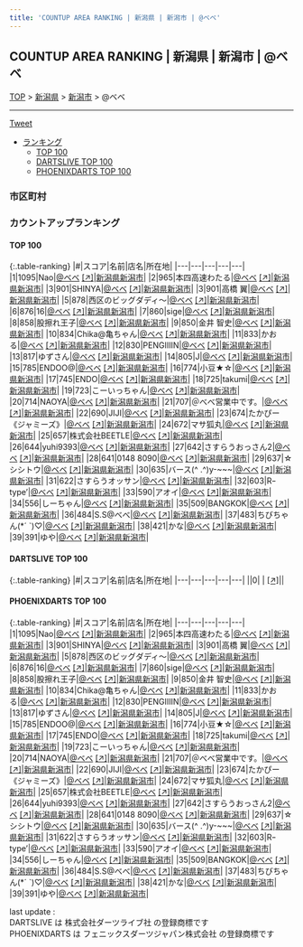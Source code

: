 ```yaml
---
title: 'COUNTUP AREA RANKING | 新潟県 | 新潟市 | @ベベ'
---
```

## COUNTUP AREA RANKING | 新潟県 | 新潟市 | @ベベ

[TOP](/darts/rank/) > [新潟県](/darts/rank/新潟県/) > [新潟市](/darts/rank/新潟県/新潟市/) > @ベベ

___

<a href="https://twitter.com/share?ref_src=twsrc%5Etfw" data-text="COUNTUP AREA RANKING | 新潟県新潟市@ベベ" class="twitter-share-button" data-hashtags="DARTSLIVE,PHOENIXDARTS,darts,ダーツ" data-show-count="false">Tweet</a>

* [ランキング](#カウントアップランキング)
    * [TOP 100](#top-100)
    * [DARTSLIVE TOP 100](#dartslive-top-100)
    * [PHOENIXDARTS TOP 100](#phoenixdarts-top-100)

### 市区町村

<ul>

</ul>

### カウントアップランキング

#### TOP 100



{:.table-ranking}
|#|スコア|名前|店名|所在地|
|---|---|---|---|---|
|1|1095|<span class="rank-name-pd">Nao</span>|<a href="/darts/rank/shops/8659.html">@ベベ</a> <a href="https://vs.phoenixdarts.com/jp/shop/shopDetailInfo/s_8659?s_seq=8659">[↗]</a>|<a href="/darts/rank/新潟県/新潟市">新潟県新潟市</a>|
|2|965|<span class="rank-name-pd">本四高速わたる</span>|<a href="/darts/rank/shops/8659.html">@ベベ</a> <a href="https://vs.phoenixdarts.com/jp/shop/shopDetailInfo/s_8659?s_seq=8659">[↗]</a>|<a href="/darts/rank/新潟県/新潟市">新潟県新潟市</a>|
|3|901|<span class="rank-name-pd">SHINYA</span>|<a href="/darts/rank/shops/8659.html">@ベベ</a> <a href="https://vs.phoenixdarts.com/jp/shop/shopDetailInfo/s_8659?s_seq=8659">[↗]</a>|<a href="/darts/rank/新潟県/新潟市">新潟県新潟市</a>|
|3|901|<span class="rank-name-pd">高橋 翼</span>|<a href="/darts/rank/shops/8659.html">@ベベ</a> <a href="https://vs.phoenixdarts.com/jp/shop/shopDetailInfo/s_8659?s_seq=8659">[↗]</a>|<a href="/darts/rank/新潟県/新潟市">新潟県新潟市</a>|
|5|878|<span class="rank-name-pd">西区のビッグダディ〜</span>|<a href="/darts/rank/shops/8659.html">@ベベ</a> <a href="https://vs.phoenixdarts.com/jp/shop/shopDetailInfo/s_8659?s_seq=8659">[↗]</a>|<a href="/darts/rank/新潟県/新潟市">新潟県新潟市</a>|
|6|876|<span class="rank-name-pd">16</span>|<a href="/darts/rank/shops/8659.html">@ベベ</a> <a href="https://vs.phoenixdarts.com/jp/shop/shopDetailInfo/s_8659?s_seq=8659">[↗]</a>|<a href="/darts/rank/新潟県/新潟市">新潟県新潟市</a>|
|7|860|<span class="rank-name-pd">sige</span>|<a href="/darts/rank/shops/8659.html">@ベベ</a> <a href="https://vs.phoenixdarts.com/jp/shop/shopDetailInfo/s_8659?s_seq=8659">[↗]</a>|<a href="/darts/rank/新潟県/新潟市">新潟県新潟市</a>|
|8|858|<span class="rank-name-pd">股擦れ王子</span>|<a href="/darts/rank/shops/8659.html">@ベベ</a> <a href="https://vs.phoenixdarts.com/jp/shop/shopDetailInfo/s_8659?s_seq=8659">[↗]</a>|<a href="/darts/rank/新潟県/新潟市">新潟県新潟市</a>|
|9|850|<span class="rank-name-pd">金井 智史</span>|<a href="/darts/rank/shops/8659.html">@ベベ</a> <a href="https://vs.phoenixdarts.com/jp/shop/shopDetailInfo/s_8659?s_seq=8659">[↗]</a>|<a href="/darts/rank/新潟県/新潟市">新潟県新潟市</a>|
|10|834|<span class="rank-name-pd">Chika@亀ちゃん</span>|<a href="/darts/rank/shops/8659.html">@ベベ</a> <a href="https://vs.phoenixdarts.com/jp/shop/shopDetailInfo/s_8659?s_seq=8659">[↗]</a>|<a href="/darts/rank/新潟県/新潟市">新潟県新潟市</a>|
|11|833|<span class="rank-name-pd">かおる</span>|<a href="/darts/rank/shops/8659.html">@ベベ</a> <a href="https://vs.phoenixdarts.com/jp/shop/shopDetailInfo/s_8659?s_seq=8659">[↗]</a>|<a href="/darts/rank/新潟県/新潟市">新潟県新潟市</a>|
|12|830|<span class="rank-name-pd">PENGIIIIN</span>|<a href="/darts/rank/shops/8659.html">@ベベ</a> <a href="https://vs.phoenixdarts.com/jp/shop/shopDetailInfo/s_8659?s_seq=8659">[↗]</a>|<a href="/darts/rank/新潟県/新潟市">新潟県新潟市</a>|
|13|817|<span class="rank-name-pd">ゆずさん</span>|<a href="/darts/rank/shops/8659.html">@ベベ</a> <a href="https://vs.phoenixdarts.com/jp/shop/shopDetailInfo/s_8659?s_seq=8659">[↗]</a>|<a href="/darts/rank/新潟県/新潟市">新潟県新潟市</a>|
|14|805|<span class="rank-name-pd">J</span>|<a href="/darts/rank/shops/8659.html">@ベベ</a> <a href="https://vs.phoenixdarts.com/jp/shop/shopDetailInfo/s_8659?s_seq=8659">[↗]</a>|<a href="/darts/rank/新潟県/新潟市">新潟県新潟市</a>|
|15|785|<span class="rank-name-pd">ENDOO@</span>|<a href="/darts/rank/shops/8659.html">@ベベ</a> <a href="https://vs.phoenixdarts.com/jp/shop/shopDetailInfo/s_8659?s_seq=8659">[↗]</a>|<a href="/darts/rank/新潟県/新潟市">新潟県新潟市</a>|
|16|774|<span class="rank-name-pd">小豆★☆</span>|<a href="/darts/rank/shops/8659.html">@ベベ</a> <a href="https://vs.phoenixdarts.com/jp/shop/shopDetailInfo/s_8659?s_seq=8659">[↗]</a>|<a href="/darts/rank/新潟県/新潟市">新潟県新潟市</a>|
|17|745|<span class="rank-name-pd">ENDO</span>|<a href="/darts/rank/shops/8659.html">@ベベ</a> <a href="https://vs.phoenixdarts.com/jp/shop/shopDetailInfo/s_8659?s_seq=8659">[↗]</a>|<a href="/darts/rank/新潟県/新潟市">新潟県新潟市</a>|
|18|725|<span class="rank-name-pd">takumi</span>|<a href="/darts/rank/shops/8659.html">@ベベ</a> <a href="https://vs.phoenixdarts.com/jp/shop/shopDetailInfo/s_8659?s_seq=8659">[↗]</a>|<a href="/darts/rank/新潟県/新潟市">新潟県新潟市</a>|
|19|723|<span class="rank-name-pd">こーいっちゃん</span>|<a href="/darts/rank/shops/8659.html">@ベベ</a> <a href="https://vs.phoenixdarts.com/jp/shop/shopDetailInfo/s_8659?s_seq=8659">[↗]</a>|<a href="/darts/rank/新潟県/新潟市">新潟県新潟市</a>|
|20|714|<span class="rank-name-pd">NAOYA</span>|<a href="/darts/rank/shops/8659.html">@ベベ</a> <a href="https://vs.phoenixdarts.com/jp/shop/shopDetailInfo/s_8659?s_seq=8659">[↗]</a>|<a href="/darts/rank/新潟県/新潟市">新潟県新潟市</a>|
|21|707|<span class="rank-name-pd">＠べべ営業中です。</span>|<a href="/darts/rank/shops/8659.html">@ベベ</a> <a href="https://vs.phoenixdarts.com/jp/shop/shopDetailInfo/s_8659?s_seq=8659">[↗]</a>|<a href="/darts/rank/新潟県/新潟市">新潟県新潟市</a>|
|22|690|<span class="rank-name-pd">JIJI</span>|<a href="/darts/rank/shops/8659.html">@ベベ</a> <a href="https://vs.phoenixdarts.com/jp/shop/shopDetailInfo/s_8659?s_seq=8659">[↗]</a>|<a href="/darts/rank/新潟県/新潟市">新潟県新潟市</a>|
|23|674|<span class="rank-name-pd">たかぴー《ジャミーズ》</span>|<a href="/darts/rank/shops/8659.html">@ベベ</a> <a href="https://vs.phoenixdarts.com/jp/shop/shopDetailInfo/s_8659?s_seq=8659">[↗]</a>|<a href="/darts/rank/新潟県/新潟市">新潟県新潟市</a>|
|24|672|<span class="rank-name-pd">マサ狐丸</span>|<a href="/darts/rank/shops/8659.html">@ベベ</a> <a href="https://vs.phoenixdarts.com/jp/shop/shopDetailInfo/s_8659?s_seq=8659">[↗]</a>|<a href="/darts/rank/新潟県/新潟市">新潟県新潟市</a>|
|25|657|<span class="rank-name-pd">株式会社BEETLE</span>|<a href="/darts/rank/shops/8659.html">@ベベ</a> <a href="https://vs.phoenixdarts.com/jp/shop/shopDetailInfo/s_8659?s_seq=8659">[↗]</a>|<a href="/darts/rank/新潟県/新潟市">新潟県新潟市</a>|
|26|644|<span class="rank-name-pd">yuhi9393</span>|<a href="/darts/rank/shops/8659.html">@ベベ</a> <a href="https://vs.phoenixdarts.com/jp/shop/shopDetailInfo/s_8659?s_seq=8659">[↗]</a>|<a href="/darts/rank/新潟県/新潟市">新潟県新潟市</a>|
|27|642|<span class="rank-name-pd">さすらうおっさん2</span>|<a href="/darts/rank/shops/8659.html">@ベベ</a> <a href="https://vs.phoenixdarts.com/jp/shop/shopDetailInfo/s_8659?s_seq=8659">[↗]</a>|<a href="/darts/rank/新潟県/新潟市">新潟県新潟市</a>|
|28|641|<span class="rank-name-pd">0148 8090</span>|<a href="/darts/rank/shops/8659.html">@ベベ</a> <a href="https://vs.phoenixdarts.com/jp/shop/shopDetailInfo/s_8659?s_seq=8659">[↗]</a>|<a href="/darts/rank/新潟県/新潟市">新潟県新潟市</a>|
|29|637|<span class="rank-name-pd">☆シシトウ</span>|<a href="/darts/rank/shops/8659.html">@ベベ</a> <a href="https://vs.phoenixdarts.com/jp/shop/shopDetailInfo/s_8659?s_seq=8659">[↗]</a>|<a href="/darts/rank/新潟県/新潟市">新潟県新潟市</a>|
|30|635|<span class="rank-name-pd">バース(^ .^)y-~~~</span>|<a href="/darts/rank/shops/8659.html">@ベベ</a> <a href="https://vs.phoenixdarts.com/jp/shop/shopDetailInfo/s_8659?s_seq=8659">[↗]</a>|<a href="/darts/rank/新潟県/新潟市">新潟県新潟市</a>|
|31|622|<span class="rank-name-pd">さすらうオッサン</span>|<a href="/darts/rank/shops/8659.html">@ベベ</a> <a href="https://vs.phoenixdarts.com/jp/shop/shopDetailInfo/s_8659?s_seq=8659">[↗]</a>|<a href="/darts/rank/新潟県/新潟市">新潟県新潟市</a>|
|32|603|<span class="rank-name-pd">Rｰtype’</span>|<a href="/darts/rank/shops/8659.html">@ベベ</a> <a href="https://vs.phoenixdarts.com/jp/shop/shopDetailInfo/s_8659?s_seq=8659">[↗]</a>|<a href="/darts/rank/新潟県/新潟市">新潟県新潟市</a>|
|33|590|<span class="rank-name-pd">アオイ</span>|<a href="/darts/rank/shops/8659.html">@ベベ</a> <a href="https://vs.phoenixdarts.com/jp/shop/shopDetailInfo/s_8659?s_seq=8659">[↗]</a>|<a href="/darts/rank/新潟県/新潟市">新潟県新潟市</a>|
|34|556|<span class="rank-name-pd">しーちゃん</span>|<a href="/darts/rank/shops/8659.html">@ベベ</a> <a href="https://vs.phoenixdarts.com/jp/shop/shopDetailInfo/s_8659?s_seq=8659">[↗]</a>|<a href="/darts/rank/新潟県/新潟市">新潟県新潟市</a>|
|35|509|<span class="rank-name-pd">BANGKOK</span>|<a href="/darts/rank/shops/8659.html">@ベベ</a> <a href="https://vs.phoenixdarts.com/jp/shop/shopDetailInfo/s_8659?s_seq=8659">[↗]</a>|<a href="/darts/rank/新潟県/新潟市">新潟県新潟市</a>|
|36|484|<span class="rank-name-pd">S.S@べべ</span>|<a href="/darts/rank/shops/8659.html">@ベベ</a> <a href="https://vs.phoenixdarts.com/jp/shop/shopDetailInfo/s_8659?s_seq=8659">[↗]</a>|<a href="/darts/rank/新潟県/新潟市">新潟県新潟市</a>|
|37|483|<span class="rank-name-pd">ちびちゃん(*´ `)♡</span>|<a href="/darts/rank/shops/8659.html">@ベベ</a> <a href="https://vs.phoenixdarts.com/jp/shop/shopDetailInfo/s_8659?s_seq=8659">[↗]</a>|<a href="/darts/rank/新潟県/新潟市">新潟県新潟市</a>|
|38|421|<span class="rank-name-pd">かな</span>|<a href="/darts/rank/shops/8659.html">@ベベ</a> <a href="https://vs.phoenixdarts.com/jp/shop/shopDetailInfo/s_8659?s_seq=8659">[↗]</a>|<a href="/darts/rank/新潟県/新潟市">新潟県新潟市</a>|
|39|391|<span class="rank-name-pd">ゆや</span>|<a href="/darts/rank/shops/8659.html">@ベベ</a> <a href="https://vs.phoenixdarts.com/jp/shop/shopDetailInfo/s_8659?s_seq=8659">[↗]</a>|<a href="/darts/rank/新潟県/新潟市">新潟県新潟市</a>|


#### DARTSLIVE TOP 100



{:.table-ranking}
|#|スコア|名前|店名|所在地|
|---|---|---|---|---|
||0|<span class="rank-name-dl"> </span>|<a href="/darts/rank/shops/.html"></a> <a href="">[↗]</a>|<a href="/darts/rank//"></a>|


#### PHOENIXDARTS TOP 100



{:.table-ranking}
|#|スコア|名前|店名|所在地|
|---|---|---|---|---|
|1|1095|<span class="rank-name-pd">Nao</span>|<a href="/darts/rank/shops/8659.html">@ベベ</a> <a href="https://vs.phoenixdarts.com/jp/shop/shopDetailInfo/s_8659?s_seq=8659">[↗]</a>|<a href="/darts/rank/新潟県/新潟市">新潟県新潟市</a>|
|2|965|<span class="rank-name-pd">本四高速わたる</span>|<a href="/darts/rank/shops/8659.html">@ベベ</a> <a href="https://vs.phoenixdarts.com/jp/shop/shopDetailInfo/s_8659?s_seq=8659">[↗]</a>|<a href="/darts/rank/新潟県/新潟市">新潟県新潟市</a>|
|3|901|<span class="rank-name-pd">SHINYA</span>|<a href="/darts/rank/shops/8659.html">@ベベ</a> <a href="https://vs.phoenixdarts.com/jp/shop/shopDetailInfo/s_8659?s_seq=8659">[↗]</a>|<a href="/darts/rank/新潟県/新潟市">新潟県新潟市</a>|
|3|901|<span class="rank-name-pd">高橋 翼</span>|<a href="/darts/rank/shops/8659.html">@ベベ</a> <a href="https://vs.phoenixdarts.com/jp/shop/shopDetailInfo/s_8659?s_seq=8659">[↗]</a>|<a href="/darts/rank/新潟県/新潟市">新潟県新潟市</a>|
|5|878|<span class="rank-name-pd">西区のビッグダディ〜</span>|<a href="/darts/rank/shops/8659.html">@ベベ</a> <a href="https://vs.phoenixdarts.com/jp/shop/shopDetailInfo/s_8659?s_seq=8659">[↗]</a>|<a href="/darts/rank/新潟県/新潟市">新潟県新潟市</a>|
|6|876|<span class="rank-name-pd">16</span>|<a href="/darts/rank/shops/8659.html">@ベベ</a> <a href="https://vs.phoenixdarts.com/jp/shop/shopDetailInfo/s_8659?s_seq=8659">[↗]</a>|<a href="/darts/rank/新潟県/新潟市">新潟県新潟市</a>|
|7|860|<span class="rank-name-pd">sige</span>|<a href="/darts/rank/shops/8659.html">@ベベ</a> <a href="https://vs.phoenixdarts.com/jp/shop/shopDetailInfo/s_8659?s_seq=8659">[↗]</a>|<a href="/darts/rank/新潟県/新潟市">新潟県新潟市</a>|
|8|858|<span class="rank-name-pd">股擦れ王子</span>|<a href="/darts/rank/shops/8659.html">@ベベ</a> <a href="https://vs.phoenixdarts.com/jp/shop/shopDetailInfo/s_8659?s_seq=8659">[↗]</a>|<a href="/darts/rank/新潟県/新潟市">新潟県新潟市</a>|
|9|850|<span class="rank-name-pd">金井 智史</span>|<a href="/darts/rank/shops/8659.html">@ベベ</a> <a href="https://vs.phoenixdarts.com/jp/shop/shopDetailInfo/s_8659?s_seq=8659">[↗]</a>|<a href="/darts/rank/新潟県/新潟市">新潟県新潟市</a>|
|10|834|<span class="rank-name-pd">Chika@亀ちゃん</span>|<a href="/darts/rank/shops/8659.html">@ベベ</a> <a href="https://vs.phoenixdarts.com/jp/shop/shopDetailInfo/s_8659?s_seq=8659">[↗]</a>|<a href="/darts/rank/新潟県/新潟市">新潟県新潟市</a>|
|11|833|<span class="rank-name-pd">かおる</span>|<a href="/darts/rank/shops/8659.html">@ベベ</a> <a href="https://vs.phoenixdarts.com/jp/shop/shopDetailInfo/s_8659?s_seq=8659">[↗]</a>|<a href="/darts/rank/新潟県/新潟市">新潟県新潟市</a>|
|12|830|<span class="rank-name-pd">PENGIIIIN</span>|<a href="/darts/rank/shops/8659.html">@ベベ</a> <a href="https://vs.phoenixdarts.com/jp/shop/shopDetailInfo/s_8659?s_seq=8659">[↗]</a>|<a href="/darts/rank/新潟県/新潟市">新潟県新潟市</a>|
|13|817|<span class="rank-name-pd">ゆずさん</span>|<a href="/darts/rank/shops/8659.html">@ベベ</a> <a href="https://vs.phoenixdarts.com/jp/shop/shopDetailInfo/s_8659?s_seq=8659">[↗]</a>|<a href="/darts/rank/新潟県/新潟市">新潟県新潟市</a>|
|14|805|<span class="rank-name-pd">J</span>|<a href="/darts/rank/shops/8659.html">@ベベ</a> <a href="https://vs.phoenixdarts.com/jp/shop/shopDetailInfo/s_8659?s_seq=8659">[↗]</a>|<a href="/darts/rank/新潟県/新潟市">新潟県新潟市</a>|
|15|785|<span class="rank-name-pd">ENDOO@</span>|<a href="/darts/rank/shops/8659.html">@ベベ</a> <a href="https://vs.phoenixdarts.com/jp/shop/shopDetailInfo/s_8659?s_seq=8659">[↗]</a>|<a href="/darts/rank/新潟県/新潟市">新潟県新潟市</a>|
|16|774|<span class="rank-name-pd">小豆★☆</span>|<a href="/darts/rank/shops/8659.html">@ベベ</a> <a href="https://vs.phoenixdarts.com/jp/shop/shopDetailInfo/s_8659?s_seq=8659">[↗]</a>|<a href="/darts/rank/新潟県/新潟市">新潟県新潟市</a>|
|17|745|<span class="rank-name-pd">ENDO</span>|<a href="/darts/rank/shops/8659.html">@ベベ</a> <a href="https://vs.phoenixdarts.com/jp/shop/shopDetailInfo/s_8659?s_seq=8659">[↗]</a>|<a href="/darts/rank/新潟県/新潟市">新潟県新潟市</a>|
|18|725|<span class="rank-name-pd">takumi</span>|<a href="/darts/rank/shops/8659.html">@ベベ</a> <a href="https://vs.phoenixdarts.com/jp/shop/shopDetailInfo/s_8659?s_seq=8659">[↗]</a>|<a href="/darts/rank/新潟県/新潟市">新潟県新潟市</a>|
|19|723|<span class="rank-name-pd">こーいっちゃん</span>|<a href="/darts/rank/shops/8659.html">@ベベ</a> <a href="https://vs.phoenixdarts.com/jp/shop/shopDetailInfo/s_8659?s_seq=8659">[↗]</a>|<a href="/darts/rank/新潟県/新潟市">新潟県新潟市</a>|
|20|714|<span class="rank-name-pd">NAOYA</span>|<a href="/darts/rank/shops/8659.html">@ベベ</a> <a href="https://vs.phoenixdarts.com/jp/shop/shopDetailInfo/s_8659?s_seq=8659">[↗]</a>|<a href="/darts/rank/新潟県/新潟市">新潟県新潟市</a>|
|21|707|<span class="rank-name-pd">＠べべ営業中です。</span>|<a href="/darts/rank/shops/8659.html">@ベベ</a> <a href="https://vs.phoenixdarts.com/jp/shop/shopDetailInfo/s_8659?s_seq=8659">[↗]</a>|<a href="/darts/rank/新潟県/新潟市">新潟県新潟市</a>|
|22|690|<span class="rank-name-pd">JIJI</span>|<a href="/darts/rank/shops/8659.html">@ベベ</a> <a href="https://vs.phoenixdarts.com/jp/shop/shopDetailInfo/s_8659?s_seq=8659">[↗]</a>|<a href="/darts/rank/新潟県/新潟市">新潟県新潟市</a>|
|23|674|<span class="rank-name-pd">たかぴー《ジャミーズ》</span>|<a href="/darts/rank/shops/8659.html">@ベベ</a> <a href="https://vs.phoenixdarts.com/jp/shop/shopDetailInfo/s_8659?s_seq=8659">[↗]</a>|<a href="/darts/rank/新潟県/新潟市">新潟県新潟市</a>|
|24|672|<span class="rank-name-pd">マサ狐丸</span>|<a href="/darts/rank/shops/8659.html">@ベベ</a> <a href="https://vs.phoenixdarts.com/jp/shop/shopDetailInfo/s_8659?s_seq=8659">[↗]</a>|<a href="/darts/rank/新潟県/新潟市">新潟県新潟市</a>|
|25|657|<span class="rank-name-pd">株式会社BEETLE</span>|<a href="/darts/rank/shops/8659.html">@ベベ</a> <a href="https://vs.phoenixdarts.com/jp/shop/shopDetailInfo/s_8659?s_seq=8659">[↗]</a>|<a href="/darts/rank/新潟県/新潟市">新潟県新潟市</a>|
|26|644|<span class="rank-name-pd">yuhi9393</span>|<a href="/darts/rank/shops/8659.html">@ベベ</a> <a href="https://vs.phoenixdarts.com/jp/shop/shopDetailInfo/s_8659?s_seq=8659">[↗]</a>|<a href="/darts/rank/新潟県/新潟市">新潟県新潟市</a>|
|27|642|<span class="rank-name-pd">さすらうおっさん2</span>|<a href="/darts/rank/shops/8659.html">@ベベ</a> <a href="https://vs.phoenixdarts.com/jp/shop/shopDetailInfo/s_8659?s_seq=8659">[↗]</a>|<a href="/darts/rank/新潟県/新潟市">新潟県新潟市</a>|
|28|641|<span class="rank-name-pd">0148 8090</span>|<a href="/darts/rank/shops/8659.html">@ベベ</a> <a href="https://vs.phoenixdarts.com/jp/shop/shopDetailInfo/s_8659?s_seq=8659">[↗]</a>|<a href="/darts/rank/新潟県/新潟市">新潟県新潟市</a>|
|29|637|<span class="rank-name-pd">☆シシトウ</span>|<a href="/darts/rank/shops/8659.html">@ベベ</a> <a href="https://vs.phoenixdarts.com/jp/shop/shopDetailInfo/s_8659?s_seq=8659">[↗]</a>|<a href="/darts/rank/新潟県/新潟市">新潟県新潟市</a>|
|30|635|<span class="rank-name-pd">バース(^ .^)y-~~~</span>|<a href="/darts/rank/shops/8659.html">@ベベ</a> <a href="https://vs.phoenixdarts.com/jp/shop/shopDetailInfo/s_8659?s_seq=8659">[↗]</a>|<a href="/darts/rank/新潟県/新潟市">新潟県新潟市</a>|
|31|622|<span class="rank-name-pd">さすらうオッサン</span>|<a href="/darts/rank/shops/8659.html">@ベベ</a> <a href="https://vs.phoenixdarts.com/jp/shop/shopDetailInfo/s_8659?s_seq=8659">[↗]</a>|<a href="/darts/rank/新潟県/新潟市">新潟県新潟市</a>|
|32|603|<span class="rank-name-pd">Rｰtype’</span>|<a href="/darts/rank/shops/8659.html">@ベベ</a> <a href="https://vs.phoenixdarts.com/jp/shop/shopDetailInfo/s_8659?s_seq=8659">[↗]</a>|<a href="/darts/rank/新潟県/新潟市">新潟県新潟市</a>|
|33|590|<span class="rank-name-pd">アオイ</span>|<a href="/darts/rank/shops/8659.html">@ベベ</a> <a href="https://vs.phoenixdarts.com/jp/shop/shopDetailInfo/s_8659?s_seq=8659">[↗]</a>|<a href="/darts/rank/新潟県/新潟市">新潟県新潟市</a>|
|34|556|<span class="rank-name-pd">しーちゃん</span>|<a href="/darts/rank/shops/8659.html">@ベベ</a> <a href="https://vs.phoenixdarts.com/jp/shop/shopDetailInfo/s_8659?s_seq=8659">[↗]</a>|<a href="/darts/rank/新潟県/新潟市">新潟県新潟市</a>|
|35|509|<span class="rank-name-pd">BANGKOK</span>|<a href="/darts/rank/shops/8659.html">@ベベ</a> <a href="https://vs.phoenixdarts.com/jp/shop/shopDetailInfo/s_8659?s_seq=8659">[↗]</a>|<a href="/darts/rank/新潟県/新潟市">新潟県新潟市</a>|
|36|484|<span class="rank-name-pd">S.S@べべ</span>|<a href="/darts/rank/shops/8659.html">@ベベ</a> <a href="https://vs.phoenixdarts.com/jp/shop/shopDetailInfo/s_8659?s_seq=8659">[↗]</a>|<a href="/darts/rank/新潟県/新潟市">新潟県新潟市</a>|
|37|483|<span class="rank-name-pd">ちびちゃん(*´ `)♡</span>|<a href="/darts/rank/shops/8659.html">@ベベ</a> <a href="https://vs.phoenixdarts.com/jp/shop/shopDetailInfo/s_8659?s_seq=8659">[↗]</a>|<a href="/darts/rank/新潟県/新潟市">新潟県新潟市</a>|
|38|421|<span class="rank-name-pd">かな</span>|<a href="/darts/rank/shops/8659.html">@ベベ</a> <a href="https://vs.phoenixdarts.com/jp/shop/shopDetailInfo/s_8659?s_seq=8659">[↗]</a>|<a href="/darts/rank/新潟県/新潟市">新潟県新潟市</a>|
|39|391|<span class="rank-name-pd">ゆや</span>|<a href="/darts/rank/shops/8659.html">@ベベ</a> <a href="https://vs.phoenixdarts.com/jp/shop/shopDetailInfo/s_8659?s_seq=8659">[↗]</a>|<a href="/darts/rank/新潟県/新潟市">新潟県新潟市</a>|


<div class="footer border-top border-gray-light mt-5 pt-3 text-right text-gray">
    last update : <span style="font-weight: italic" id="foot_last_modified"></span><br />
    DARTSLIVE は 株式会社ダーツライブ社 の登録商標です<br />
    PHOENIXDARTS は フェニックスダーツジャパン株式会社 の登録商標です<br />
</div>

<script src="https://cdnjs.cloudflare.com/ajax/libs/jquery.tablesorter/2.31.3/js/jquery.tablesorter.min.js" integrity="sha512-qzgd5cYSZcosqpzpn7zF2ZId8f/8CHmFKZ8j7mU4OUXTNRd5g+ZHBPsgKEwoqxCtdQvExE5LprwwPAgoicguNg==" crossorigin="anonymous" referrerpolicy="no-referrer"></script>
<link rel="stylesheet" href="https://cdnjs.cloudflare.com/ajax/libs/jquery.tablesorter/2.31.3/css/theme.default.min.css" integrity="sha512-wghhOJkjQX0Lh3NSWvNKeZ0ZpNn+SPVXX1Qyc9OCaogADktxrBiBdKGDoqVUOyhStvMBmJQ8ZdMHiR3wuEq8+w==" crossorigin="anonymous" referrerpolicy="no-referrer" />
<script>
$(function() {
    $(".table-ranking").tablesorter({sortList:[[0, 0]]});
    $("#foot_last_modified").text(formatDate(new Date(document.lastModified), 'yyyy-MM-dd HH:mm:ss'));
});
</script>

<script async src="https://platform.twitter.com/widgets.js" charset="utf-8"></script>